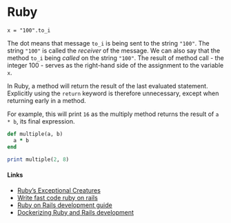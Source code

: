 Ruby
====

```
x = "100".to_i
```

The dot means that message `to_i` is being sent to the string `"100"`. The string `"100"` is called the *receiver* of the message. We can also say that the method `to_i` being *called* on the string `"100"`. The result of method call - the integer 100 - serves as the right-hand side of the assignment to the variable `x`.

In Ruby, a method will return the result of the last evaluated statement. Explicitly using the `return` keyword is therefore unnecessary, except when returning early in a method.

For example, this will print `16` as the multiply method returns the result of `a * b`, its final expression.

```ruby
def multiple(a, b)
  a * b
end

print multiple(2, 8)
```

#### Links

-	[Ruby’s Exceptional Creatures](https://www.exceptionalcreatures.com)
-	[Write fast code ruby on rails](https://engineering.shopify.com/blogs/engineering/write-fast-code-ruby-rails)
-	[Ruby on Rails development guide](https://ideamotive.co/ruby-on-rails-development-guide/?in-2019)
-	[Dockerizing Ruby and Rails development](https://evilmartians.com/chronicles/ruby-on-whales-docker-for-ruby-rails-development)
